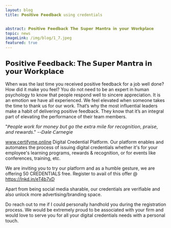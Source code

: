 ```yaml
---
layout: blog
title: 𝗣𝗼𝘀𝗶𝘁𝗶𝘃𝗲 𝗙𝗲𝗲𝗱𝗯𝗮𝗰𝗸 using credentials


abstract: 𝗣𝗼𝘀𝗶𝘁𝗶𝘃𝗲 𝗙𝗲𝗲𝗱𝗯𝗮𝗰𝗸 𝗧𝗵𝗲 𝗦𝘂𝗽𝗲𝗿 𝗠𝗮𝗻𝘁𝗿𝗮 𝗶𝗻 𝘆𝗼𝘂𝗿 𝗪𝗼𝗿𝗸𝗽𝗹𝗮𝗰𝗲
topic: news
imageLink: /img/blog/1_7.jpeg
featured: true
---
```




## 𝗣𝗼𝘀𝗶𝘁𝗶𝘃𝗲 𝗙𝗲𝗲𝗱𝗯𝗮𝗰𝗸: 𝗧𝗵𝗲 𝗦𝘂𝗽𝗲𝗿 𝗠𝗮𝗻𝘁𝗿𝗮 𝗶𝗻 𝘆𝗼𝘂𝗿 𝗪𝗼𝗿𝗸𝗽𝗹𝗮𝗰𝗲

When was the last time you received positive feedback for a job well done? How did it make you feel?
You do not need to be an expert in human psychology to know that people respond well to sincere appreciation. It is an emotion we have all experienced. We feel elevated when someone takes the time to thank us for our work.
That’s why the most influential leaders make a habit of delivering positive feedback. They know that it’s an integral part of elevating the performance of their team members.

"𝘗𝘦𝘰𝘱𝘭𝘦 𝘸𝘰𝘳𝘬 𝘧𝘰𝘳 𝘮𝘰𝘯𝘦𝘺 𝘣𝘶𝘵 𝘨𝘰 𝘵𝘩𝘦 𝘦𝘹𝘵𝘳𝘢 𝘮𝘪𝘭𝘦 𝘧𝘰𝘳 𝘳𝘦𝘤𝘰𝘨𝘯𝘪𝘵𝘪𝘰𝘯, 𝘱𝘳𝘢𝘪𝘴𝘦, 𝘢𝘯𝘥 𝘳𝘦𝘸𝘢𝘳𝘥𝘴." --𝘋𝘢𝘭𝘦 𝘊𝘢𝘳𝘯𝘦𝘨𝘪𝘦

www.certifyme.online Digital Credential Platform. Our platform enables and automates the process of issuing digital credentials whether it's for your employee's learning programs, rewards & recognition, or for events like conferences, training, etc.

We are inviting you to try our platform and as a humble gesture, we are offering 50 CREDENTIALS free.
Register to avail of this offer @ https://lnkd.in/eT4b7xD

Apart from being social media sharable, our credentials are verifiable and also unlock more advertising/branding space.

Do reach out to me if I could personally handhold you during the registration process. We would be extremely proud to be associated with your firm and would love to serve you for all your digital credentials needs with a personal touch.


